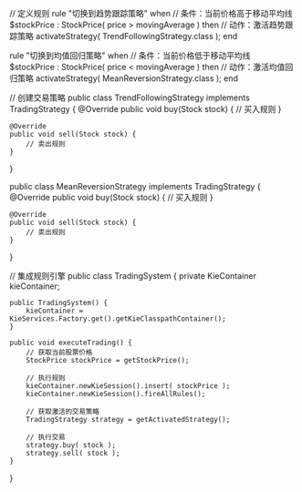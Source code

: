 // 定义规则
rule "切换到趋势跟踪策略"
when
// 条件：当前价格高于移动平均线
$stockPrice : StockPrice( price > movingAverage )
then
// 动作：激活趋势跟踪策略
activateStrategy( TrendFollowingStrategy.class );
end

rule "切换到均值回归策略"
when
// 条件：当前价格低于移动平均线
$stockPrice : StockPrice( price < movingAverage )
then
// 动作：激活均值回归策略
activateStrategy( MeanReversionStrategy.class );
end

// 创建交易策略
public class TrendFollowingStrategy implements TradingStrategy {
@Override
public void buy(Stock stock) {
// 买入规则
}

    @Override
    public void sell(Stock stock) {
        // 卖出规则
    }
}

public class MeanReversionStrategy implements TradingStrategy {
@Override
public void buy(Stock stock) {
// 买入规则
}

    @Override
    public void sell(Stock stock) {
        // 卖出规则
    }
}

// 集成规则引擎
public class TradingSystem {
private KieContainer kieContainer;

    public TradingSystem() {
        kieContainer = KieServices.Factory.get().getKieClasspathContainer();
    }

    public void executeTrading() {
        // 获取当前股票价格
        StockPrice stockPrice = getStockPrice();

        // 执行规则
        kieContainer.newKieSession().insert( stockPrice );
        kieContainer.newKieSession().fireAllRules();

        // 获取激活的交易策略
        TradingStrategy strategy = getActivatedStrategy();

        // 执行交易
        strategy.buy( stock );
        strategy.sell( stock );
    }
}